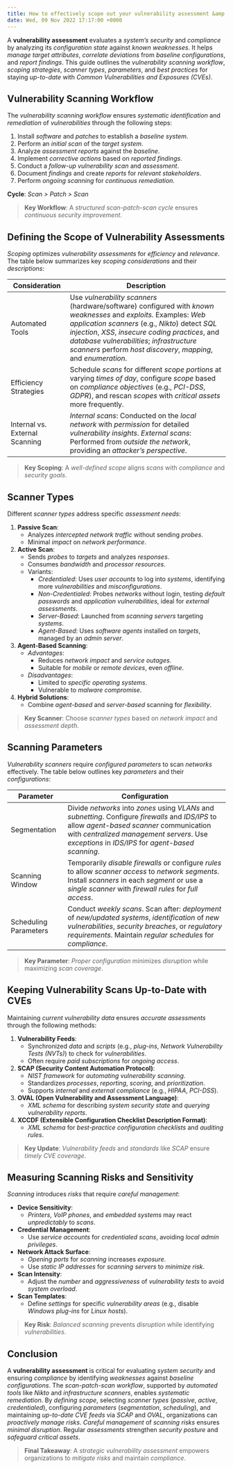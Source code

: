 ```yaml
---
title: How to effectively scope out your vulnerability assessment &amp; scanning?
date: Wed, 09 Nov 2022 17:17:00 +0000
---
```


A **vulnerability assessment** evaluates a *system’s security* and *compliance* by analyzing its *configuration state* against *known weaknesses*. It helps *manage target attributes*, *correlate deviations* from *baseline configurations*, and *report findings*. This guide outlines the *vulnerability scanning workflow*, *scoping strategies*, *scanner types*, *parameters*, and *best practices* for staying *up-to-date* with *Common Vulnerabilities and Exposures (CVEs)*.

## Vulnerability Scanning Workflow

The *vulnerability scanning workflow* ensures *systematic identification* and *remediation* of *vulnerabilities* through the following steps:

1. Install *software* and *patches* to establish a *baseline system*.
2. Perform an *initial scan* of the *target system*.
3. Analyze *assessment reports* against the *baseline*.
4. Implement *corrective actions* based on *reported findings*.
5. Conduct a *follow-up vulnerability scan* and *assessment*.
6. Document *findings* and create *reports* for *relevant stakeholders*.
7. Perform *ongoing scanning* for *continuous remediation*.

**Cycle**: *Scan > Patch > Scan*

> **Key Workflow**: A *structured scan-patch-scan cycle* ensures *continuous security improvement*.

## Defining the Scope of Vulnerability Assessments

*Scoping* optimizes *vulnerability assessments* for *efficiency* and *relevance*. The table below summarizes key *scoping considerations* and their *descriptions*:

| **Consideration**              | **Description**                                                                                                                                                                                                                                                                                                                        |
|--------------------------------|----------------------------------------------------------------------------------------------------------------------------------------------------------------------------------------------------------------------------------------------------------------------------------------------------------------------------------------|
| Automated Tools                | Use *vulnerability scanners* (hardware/software) configured with *known weaknesses* and *exploits*. Examples: *Web application scanners* (e.g., *Nikto*) detect *SQL injection*, *XSS*, *insecure coding practices*, and *database vulnerabilities*; *infrastructure scanners* perform *host discovery*, *mapping*, and *enumeration*. |
| Efficiency Strategies          | Schedule *scans* for different *scope portions* at varying *times of day*, configure *scope* based on *compliance objectives* (e.g., *PCI-DSS*, *GDPR*), and rescan *scopes* with *critical assets* more frequently.                                                                                                                   |
| Internal vs. External Scanning | *Internal scans*: Conducted on the *local network* with *permission* for detailed *vulnerability insights*. *External scans*: Performed from *outside the network*, providing an *attacker’s perspective*.                                                                                                                             |

> **Key Scoping**: A *well-defined scope* aligns *scans* with *compliance* and *security goals*.

## Scanner Types

Different *scanner types* address specific *assessment needs*:

1. **Passive Scan**:
    - Analyzes *intercepted network traffic* without sending *probes*.
    - Minimal *impact* on *network performance*.
2. **Active Scan**:
    - Sends *probes* to *targets* and analyzes *responses*.
    - Consumes *bandwidth* and *processor resources*.
    - Variants:
        - *Credentialed*: Uses *user accounts* to log into *systems*, identifying more *vulnerabilities* and *misconfigurations*.
        - *Non-Credentialed*: Probes *networks* without login, testing *default passwords* and *application vulnerabilities*, ideal for *external assessments*.
        - *Server-Based*: Launched from *scanning servers* targeting *systems*.
        - *Agent-Based*: Uses *software agents* installed on *targets*, managed by an *admin server*.
3. **Agent-Based Scanning**:
    - *Advantages*:
        - Reduces *network impact* and *service outages*.
        - Suitable for *mobile* or *remote devices*, even *offline*.
    - *Disadvantages*:
        - Limited to *specific operating systems*.
        - Vulnerable to *malware compromise*.
4. **Hybrid Solutions**:
    - Combine *agent-based* and *server-based* scanning for *flexibility*.

> **Key Scanner**: Choose *scanner types* based on *network impact* and *assessment depth*.

## Scanning Parameters

*Vulnerability scanners* require *configured parameters* to scan *networks* effectively. The table below outlines key *parameters* and their *configurations*:

| **Parameter**         | **Configuration**                                                                                                                                                                                                                                |
|-----------------------|--------------------------------------------------------------------------------------------------------------------------------------------------------------------------------------------------------------------------------------------------|
| Segmentation          | Divide *networks* into *zones* using *VLANs* and *subnetting*. Configure *firewalls* and *IDS/IPS* to allow *agent-based scanner* communication with *centralized management servers*. Use *exceptions* in *IDS/IPS* for *agent-based scanning*. |
| Scanning Window       | Temporarily *disable firewalls* or configure *rules* to allow *scanner access* to *network segments*. Install *scanners* in each *segment* or use a *single scanner* with *firewall rules* for *full access*.                                    |
| Scheduling Parameters | Conduct *weekly scans*. Scan after: *deployment* of *new/updated systems*, *identification* of *new vulnerabilities*, *security breaches*, or *regulatory requirements*. Maintain *regular schedules* for *compliance*.                          |

> **Key Parameter**: *Proper configuration* minimizes *disruption* while maximizing *scan coverage*.

## Keeping Vulnerability Scans Up-to-Date with CVEs

Maintaining *current vulnerability data* ensures *accurate assessments* through the following methods:

1. **Vulnerability Feeds**:
    - Synchronized *data* and *scripts* (e.g., *plug-ins*, *Network Vulnerability Tests (NVTs)*) to check for *vulnerabilities*.
    - Often require *paid subscriptions* for *ongoing access*.
2. **SCAP (Security Content Automation Protocol)**:
    - *NIST framework* for *automating vulnerability scanning*.
    - Standardizes *processes*, *reporting*, *scoring*, and *prioritization*.
    - Supports *internal* and *external compliance* (e.g., *HIPAA*, *PCI-DSS*).
3. **OVAL (Open Vulnerability and Assessment Language)**:
    - *XML schema* for describing *system security state* and *querying vulnerability reports*.
4. **XCCDF (Extensible Configuration Checklist Description Format)**:
    - *XML schema* for *best-practice configuration checklists* and *auditing rules*.

> **Key Update**: *Vulnerability feeds* and *standards* like *SCAP* ensure *timely CVE coverage*.

## Measuring Scanning Risks and Sensitivity

*Scanning* introduces *risks* that require *careful management*:

- **Device Sensitivity**:
    - *Printers*, *VoIP phones*, and *embedded systems* may react *unpredictably* to *scans*.
- **Credential Management**:
    - Use *service accounts* for *credentialed scans*, avoiding *local admin privileges*.
- **Network Attack Surface**:
    - *Opening ports* for *scanning* increases *exposure*.
    - Use *static IP addresses* for *scanning servers* to *minimize risk*.
- **Scan Intensity**:
    - Adjust the *number* and *aggressiveness* of *vulnerability tests* to avoid *system overload*.
- **Scan Templates**:
    - Define *settings* for specific *vulnerability areas* (e.g., disable *Windows plug-ins* for *Linux hosts*).

> **Key Risk**: *Balanced scanning* prevents *disruption* while identifying *vulnerabilities*.

## Conclusion

A **vulnerability assessment** is critical for evaluating *system security* and ensuring *compliance* by identifying *weaknesses* against *baseline configurations*. The *scan-patch-scan workflow*, supported by *automated tools* like *Nikto* and *infrastructure scanners*, enables *systematic remediation*. By *defining scope*, selecting *scanner types* (*passive*, *active*, *credentialed*), configuring *parameters* (*segmentation*, *scheduling*), and maintaining *up-to-date CVE feeds* via *SCAP* and *OVAL*, organizations can *proactively manage risks*. *Careful management* of *scanning risks* ensures *minimal disruption*. Regular *assessments* strengthen *security posture* and *safeguard critical assets*.

> **Final Takeaway**: A *strategic vulnerability assessment* empowers organizations to *mitigate risks* and maintain *compliance*.
